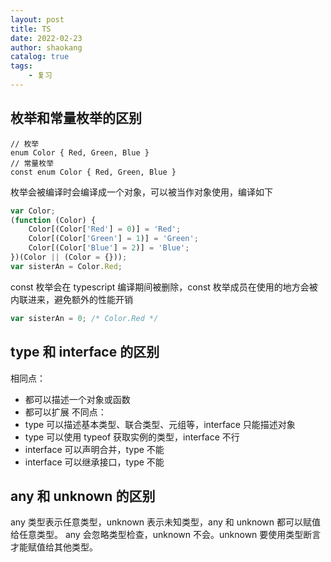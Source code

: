 ```yaml
---
layout: post
title: TS
date: 2022-02-23
author: shaokang
catalog: true
tags:
    - 复习
---
```


## 枚举和常量枚举的区别

```
// 枚举
enum Color { Red, Green, Blue }
// 常量枚举
const enum Color { Red, Green, Blue }
```

枚举会被编译时会编译成一个对象，可以被当作对象使用，编译如下

```js
var Color;
(function (Color) {
    Color[(Color['Red'] = 0)] = 'Red';
    Color[(Color['Green'] = 1)] = 'Green';
    Color[(Color['Blue'] = 2)] = 'Blue';
})(Color || (Color = {}));
var sisterAn = Color.Red;
```

const 枚举会在 typescript 编译期间被删除，const 枚举成员在使用的地方会被内联进来，避免额外的性能开销

```js
var sisterAn = 0; /* Color.Red */
```

## type 和 interface 的区别

相同点：

-   都可以描述一个对象或函数
-   都可以扩展
    不同点：
-   type 可以描述基本类型、联合类型、元组等，interface 只能描述对象
-   type 可以使用 typeof 获取实例的类型，interface 不行
-   interface 可以声明合并，type 不能
-   interface 可以继承接口，type 不能

## any 和 unknown 的区别

any 类型表示任意类型，unknown 表示未知类型，any 和 unknown 都可以赋值给任意类型。
any 会忽略类型检查，unknown 不会。unknown 要使用类型断言才能赋值给其他类型。
